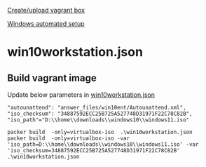 [Create/upload vagrant box](https://www.vagrantup.com/docs/vagrant-cloud/boxes/create.html)

[Windows automated setup](https://docs.microsoft.com/en-us/windows-hardware/manufacture/desktop/automate-windows-setup)


# win10workstation.json

## Build vagrant image 

Update below parameters in [win10workstation.json](win10workstation.json)

```
"autounattend": "answer_files/win10ent/Autounattend.xml",
"iso_checksum": "34887592ECC25B725A527748D31971F22C78C82B",
"iso_path"="D:\\home\\downloads\\windows10\\windows11.iso"
```

```
packer build  -only=virtualbox-iso  .\win10workstation.json
packer build  -only=virtualbox-iso -var 'iso_path=D:\\home\\downloads\\windows10\\windows11.iso' -var 'iso_checksum=34887592ECC25B725A527748D31971F22C78C82B' .\win10workstation.json
```